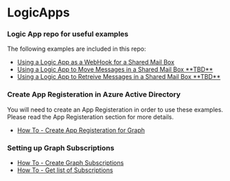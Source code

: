 # LogicApps
### Logic App repo for useful examples ###
The following examples are included in this repo:
<ul>
  <li><a href="https://github.com/Rickcau/LogicApps/blob/main/WebHook/Readme.MD" target="_blank">Using a Logic App as a WebHook for a Shared Mail Box</a>
  </li>
   <li><a href="https://github.com/Rickcau/LogicApps/blob/main/Graph%20Subscriptions.MD#" target="_blank">Using a Logic App to Move Messages in a Shared Mail Box **TBD**</a>
  </li>
  <li><a href="https://github.com/Rickcau/LogicApps/blob/main/Graph%20Subscriptions.MD#" target="_blank">Using a Logic App to Retreive Messages in a Shared Mail Box **TBD**</a>
  </li>
</ul>

### Create App Registeration in Azure Active Directory ###
You will need to create an App Registeration in order to use these examples.  Please read the App Registeration section for more details.<br>
<ul>
  <li><a href="https://github.com/Rickcau/LogicApps/blob/main/AppRegisteration.MD" target="_blank">How To - Create App Registeration for Graph</a>
  </li>
</ul>

### Setting up Graph Subscriptions ###
<ul>
  <li><a href="https://github.com/Rickcau/LogicApps/blob/main/Graph%20Subscriptions.MD" target="_blank">How To - Create Graph Subscriptions</a>
  </li>
  <li><a href="https://github.com/Rickcau/LogicApps/blob/main/Graph%20Subscriptions.MD#" target="_blank">How To - Get list of Subscriptions</a>
  </li>
</ul>

